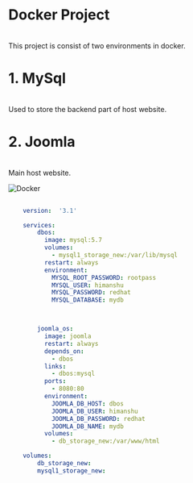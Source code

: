 # Docker Project
<br>This project is consist of two environments in docker.</br>
# 1. MySql
<br>Used to store the backend part of host website.</br>
# 2. Joomla
<br>Main host website.</br>

![Docker](https://encrypted-tbn0.gstatic.com/images?q=tbn%3AANd9GcSWDPX2omT-_AXyB3eE07KeJM5wm5FF6jL5xA&usqp=CAU)

```YAML
  
    version:  '3.1'

    services:
        dbos:
          image: mysql:5.7
          volumes:
            - mysql1_storage_new:/var/lib/mysql
          restart: always
          environment:
            MYSQL_ROOT_PASSWORD: rootpass
            MYSQL_USER: himanshu
            MYSQL_PASSWORD: redhat
            MYSQL_DATABASE: mydb



        joomla_os:
          image: joomla
          restart: always
          depends_on:
            - dbos
          links:
            - dbos:mysql
          ports:
            - 8080:80
          environment:
            JOOMLA_DB_HOST: dbos
            JOOMLA_DB_USER: himanshu
            JOOMLA_DB_PASSWORD: redhat
            JOOMLA_DB_NAME: mydb
          volumes:
            - db_storage_new:/var/www/html

    volumes:
        db_storage_new:
        mysql1_storage_new:
```
